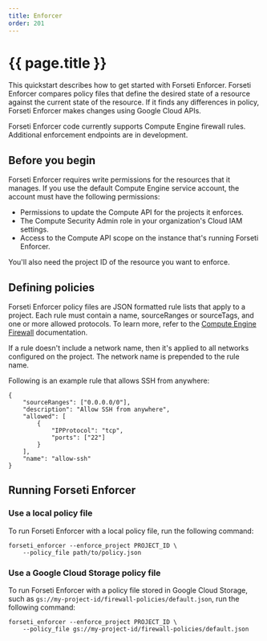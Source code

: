 ```yaml
---
title: Enforcer
order: 201
---
```

# {{ page.title }}

This quickstart describes how to get started with Forseti Enforcer. Forseti
Enforcer compares policy files that define the desired state of a resource
against the current state of the resource. If it finds any differences in
policy, Forseti Enforcer makes changes using Google Cloud APIs.

Forseti Enforcer code currently supports Compute Engine firewall rules.
Additional enforcement endpoints are in development.

## Before you begin

Forseti Enforcer requires write permissions for the resources that it manages.
If you use the default Compute Engine service account, the account must have
the following permissions:

  - Permissions to update the Compute API for the projects it enforces.
  - The Compute Security Admin role in your organization's Cloud IAM settings.
  - Access to the Compute API scope on the instance that's running Forseti
  Enforcer.

You'll also need the project ID of the resource you want to enforce.

## Defining policies

Forseti Enforcer policy files are JSON formatted rule lists that apply to a
project. Each rule must contain a name, sourceRanges or sourceTags, and one or
more allowed protocols. To learn more, refer to the
[Compute Engine Firewall](https://cloud.google.com/compute/docs/reference/latest/firewalls)
documentation.

If a rule doesn't include a network name, then it's applied to all networks
configured on the project. The network name is prepended to the rule name.

Following is an example rule that allows SSH from anywhere:

````
{
    "sourceRanges": ["0.0.0.0/0"],
    "description": "Allow SSH from anywhere",
    "allowed": [
        {
            "IPProtocol": "tcp",
            "ports": ["22"]
        }
    ],
    "name": "allow-ssh"
}
````

## Running Forseti Enforcer

### Use a local policy file

To run Forseti Enforcer with a local policy file, run the following command:

````
forseti_enforcer --enforce_project PROJECT_ID \
    --policy_file path/to/policy.json
````

### Use a Google Cloud Storage policy file

To run Forseti Enforcer with a policy file stored in Google Cloud Storage,
such as `gs://my-project-id/firewall-policies/default.json`, run the following
command:

````
forseti_enforcer --enforce_project PROJECT_ID \
    --policy_file gs://my-project-id/firewall-policies/default.json
````
